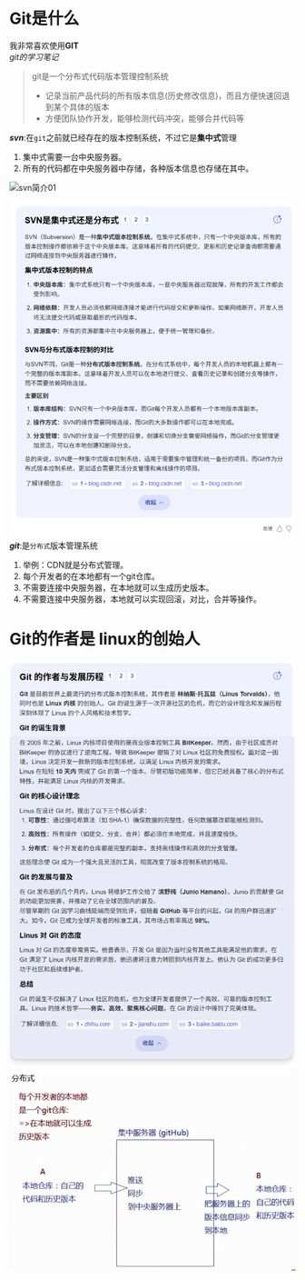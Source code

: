 # Git是什么
我非常喜欢使用**GIT**  
*git的学习笔记*  
> git是一个分布式代码版本管理控制系统
>- 记录当前产品代码的所有版本信息(历史修改信息)，而且方便快速回退到某个具体的版本
>- 方便团队协作开发，能够检测代码冲突，能够合并代码等

***svn***:在`git`之前就已经存在的版本控制系统，不过它是**集中式**管理 
1. 集中式需要一台中央服务器。
2. 所有的代码都在中央服务器中存储，各种版本信息也存储在其中。

![svn简介01](./snv简介01.png "svn简介01")

![svn简介01](./svn简介01.png "svn简介02")
***git***:是`分布式`版本管理系统
1. 举例：CDN就是分布式管理。
2. 每个开发者的在本地都有一个git仓库。
3. 不需要连接中央服务器，在本地就可以生成历史版本。
4. 不需要连接中央服务器，本地就可以实现回滚，对比，合并等操作。

# Git的作者是 linux的创始人
![Git简介00](Git简介00.png "Git简介00")
![Git简介01](Git简介01.png "Git简介01")